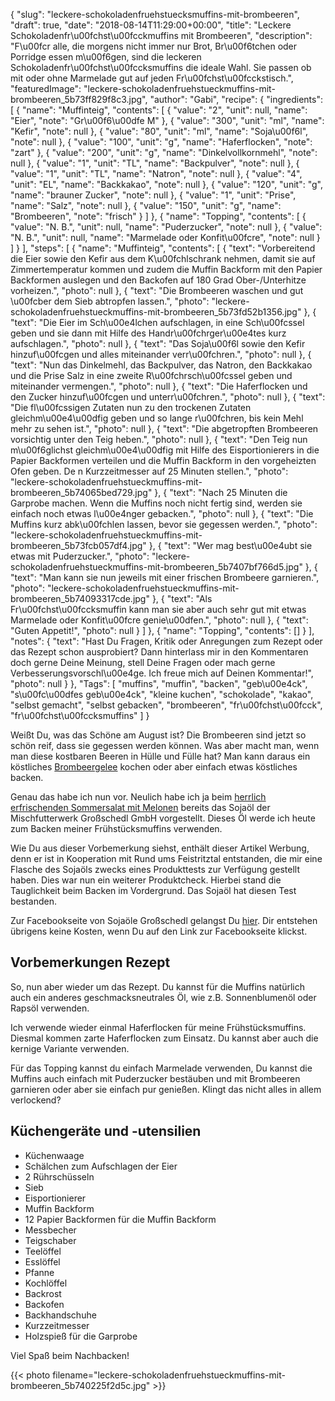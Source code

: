 {
    "slug": "leckere-schokoladenfruehstuecksmuffins-mit-brombeeren",
    "draft": true,
    "date": "2018-08-14T11:29:00+00:00",
    "title": "Leckere Schokoladenfr\u00fchst\u00fcckmuffins mit Brombeeren",
    "description": "F\u00fcr alle, die morgens nicht immer nur Brot, Br\u00f6tchen oder Porridge essen m\u00f6gen, sind die leckeren Schokoladenfr\u00fchst\u00fccksmuffins die ideale Wahl. Sie passen ob mit oder ohne Marmelade gut auf jeden Fr\u00fchst\u00fcckstisch.",
    "featuredImage": "leckere-schokoladenfruehstueckmuffins-mit-brombeeren_5b73ff829f8c3.jpg",
    "author": "Gabi",
    "recipe": {
        "ingredients": [
            {
                "name": "Muffinteig",
                "contents": [
                    {
                        "value": "2",
                        "unit": null,
                        "name": "Eier",
                        "note": "Gr\u00f6\u00dfe M"
                    },
                    {
                        "value": "300",
                        "unit": "ml",
                        "name": "Kefir",
                        "note": null
                    },
                    {
                        "value": "80",
                        "unit": "ml",
                        "name": "Soja\u00f6l",
                        "note": null
                    },
                    {
                        "value": "100",
                        "unit": "g",
                        "name": "Haferflocken",
                        "note": "zart"
                    },
                    {
                        "value": "200",
                        "unit": "g",
                        "name": "Dinkelvollkornmehl",
                        "note": null
                    },
                    {
                        "value": "1",
                        "unit": "TL",
                        "name": "Backpulver",
                        "note": null
                    },
                    {
                        "value": "1",
                        "unit": "TL",
                        "name": "Natron",
                        "note": null
                    },
                    {
                        "value": "4",
                        "unit": "EL",
                        "name": "Backkakao",
                        "note": null
                    },
                    {
                        "value": "120",
                        "unit": "g",
                        "name": "brauner Zucker",
                        "note": null
                    },
                    {
                        "value": "1",
                        "unit": "Prise",
                        "name": "Salz",
                        "note": null
                    },
                    {
                        "value": "150",
                        "unit": "g",
                        "name": "Brombeeren",
                        "note": "frisch"
                    }
                ]
            },
            {
                "name": "Topping",
                "contents": [
                    {
                        "value": "N. B.",
                        "unit": null,
                        "name": "Puderzucker",
                        "note": null
                    },
                    {
                        "value": "N. B.",
                        "unit": null,
                        "name": "Marmelade oder Konfit\u00fcre",
                        "note": null
                    }
                ]
            }
        ],
        "steps": [
            {
                "name": "Muffinteig",
                "contents": [
                    {
                        "text": "Vorbereitend die Eier sowie den Kefir aus dem K\u00fchlschrank nehmen, damit sie auf Zimmertemperatur kommen  und zudem die Muffin Backform mit den Papier Backformen auslegen und den Backofen auf 180 Grad Ober-\/Unterhitze vorheizen.",
                        "photo": null
                    },
                    {
                        "text": "Die Brombeeren waschen und gut \u00fcber dem Sieb abtropfen lassen.",
                        "photo": "leckere-schokoladenfruehstueckmuffins-mit-brombeeren_5b73fd52b1356.jpg"
                    },
                    {
                        "text": "Die Eier im Sch\u00e4lchen aufschlagen, in eine Sch\u00fcssel geben und sie dann mit Hilfe des Handr\u00fchrger\u00e4tes kurz aufschlagen.",
                        "photo": null
                    },
                    {
                        "text": "Das Soja\u00f6l sowie den Kefir hinzuf\u00fcgen und alles miteinander verr\u00fchren.",
                        "photo": null
                    },
                    {
                        "text": "Nun das Dinkelmehl, das Backpulver, das Natron, den Backkakao und die Prise Salz in eine zweite  R\u00fchrsch\u00fcssel geben und miteinander vermengen.",
                        "photo": null
                    },
                    {
                        "text": "Die Haferflocken und den Zucker hinzuf\u00fcgen und unterr\u00fchren.",
                        "photo": null
                    },
                    {
                        "text": "Die fl\u00fcssigen Zutaten nun zu den trockenen Zutaten gleichm\u00e4\u00dfig geben und so lange r\u00fchren, bis kein Mehl mehr zu sehen ist.",
                        "photo": null
                    },
                    {
                        "text": "Die abgetropften Brombeeren vorsichtig unter den Teig heben.",
                        "photo": null
                    },
                    {
                        "text": "Den Teig nun m\u00f6glichst gleichm\u00e4\u00dfig mit Hilfe des Eisportionierers in die Papier Backformen verteilen und die Muffin Backform in den vorgeheizten Ofen geben. De n Kurzzeitmesser auf 25 Minuten stellen.",
                        "photo": "leckere-schokoladenfruehstueckmuffins-mit-brombeeren_5b74065bed729.jpg"
                    },
                    {
                        "text": "Nach 25 Minuten die Garprobe machen. Wenn die Muffins noch nicht fertig sind, werden sie einfach noch etwas l\u00e4nger gebacken.",
                        "photo": null
                    },
                    {
                        "text": "Die Muffins kurz abk\u00fchlen lassen, bevor sie gegessen werden.",
                        "photo": "leckere-schokoladenfruehstueckmuffins-mit-brombeeren_5b73fcb057df4.jpg"
                    },
                    {
                        "text": "Wer mag best\u00e4ubt sie etwas mit Puderzucker.",
                        "photo": "leckere-schokoladenfruehstueckmuffins-mit-brombeeren_5b7407bf766d5.jpg"
                    },
                    {
                        "text": "Man kann sie nun jeweils mit einer frischen Brombeere garnieren.",
                        "photo": "leckere-schokoladenfruehstueckmuffins-mit-brombeeren_5b74093317cde.jpg"
                    },
                    {
                        "text": "Als Fr\u00fchst\u00fccksmuffin kann man sie aber auch sehr gut mit etwas Marmelade oder Konfit\u00fcre genie\u00dfen.",
                        "photo": null
                    },
                    {
                        "text": "Guten Appetit!",
                        "photo": null
                    }
                ]
            },
            {
                "name": "Topping",
                "contents": []
            }
        ],
        "notes": {
            "text": "Hast Du Fragen, Kritik oder Anregungen zum Rezept oder das Rezept schon ausprobiert? Dann hinterlass mir in den Kommentaren doch gerne Deine Meinung, stell Deine Fragen oder mach gerne Verbesserungsvorschl\u00e4ge. Ich freue mich auf Deinen Kommentar!",
            "photo": null
        }
    },
    "Tags": [
        "muffins",
        "muffin",
        "backen",
        "geb\u00e4ck",
        "s\u00fc\u00dfes geb\u00e4ck",
        "kleine kuchen",
        "schokolade",
        "kakao",
        "selbst gemacht",
        "selbst gebacken",
        "brombeeren",
        "fr\u00fchst\u00fcck",
        "fr\u00fchst\u00fccksmuffins"
    ]
}

Weißt Du, was das Schöne am August ist? Die Brombeeren sind jetzt so schön reif, dass sie gegessen werden können. Was aber macht man, wenn man diese kostbaren Beeren in Hülle und Fülle hat? Man kann daraus ein köstliches [Brombeergelee](https://kochfokus.de/artikel/brombeergelee-selber/ "Brombeergelee") kochen oder aber einfach etwas köstliches backen.

Genau das habe ich nun vor. Neulich habe ich ja beim [herrlich erfrischenden Sommersalat mit Melonen](https://kochfokus.de/artikel/herrlich-erfrischendender-sommersalat-mit-melonen/ "herrlich erfrischenden Sommersalat mit Melonen") bereits das Sojaöl der Mischfutterwerk Großschedl GmbH vorgestellt. Dieses Öl werde ich heute zum Backen meiner Frühstücksmuffins verwenden.


Wie Du aus dieser Vorbemerkung siehst, enthält dieser Artikel Werbung, denn er ist in Kooperation mit Rund ums Feistritztal entstanden, die mir eine Flasche des Sojaöls zwecks eines Produkttests zur Verfügung gestellt haben. Dies war nun ein weiterer Produktcheck. Hierbei stand die Tauglichkeit beim Backen im Vordergrund. Das Sojaöl hat diesen Test bestanden.



Zur Facebookseite von Sojaöle Großschedl gelangst Du [hier](https://www.facebook.com/Soja%C3%B6le-Gro%C3%9Fschedl-2102700176723424 "hier"). 
Dir entstehen übrigens keine Kosten, wenn Du auf den Link zur Facebookseite klickst.


## Vorbemerkungen Rezept

So, nun aber wieder um das Rezept. Du kannst für die Muffins natürlich auch ein anderes geschmacksneutrales  Öl, wie z.B. Sonnenblumenöl oder Rapsöl verwenden.

Ich verwende wieder einmal Haferflocken für meine Frühstücksmuffins. Diesmal kommen zarte Haferflocken zum Einsatz. Du kannst aber auch die kernige Variante verwenden.

Für das Topping kannst du einfach Marmelade verwenden, Du kannst die Muffins auch einfach mit Puderzucker bestäuben und mit Brombeeren garnieren oder aber sie einfach pur genießen. Klingt das nicht alles in allem verlockend?


## Küchengeräte und -utensilien

- Küchenwaage
- Schälchen zum Aufschlagen der Eier
- 2 Rührschüsseln
- Sieb
- Eisportionierer
- Muffin Backform
- 12 Papier Backformen für die Muffin Backform
- Messbecher
- Teigschaber
- Teelöffel
- Esslöffel
- Pfanne
- Kochlöffel
- Backrost
- Backofen
- Backhandschuhe
- Kurzzeitmesser
- Holzspieß für die Garprobe

Viel Spaß beim Nachbacken!

{{< photo filename="leckere-schokoladenfruehstueckmuffins-mit-brombeeren_5b740225f2d5c.jpg" >}}
